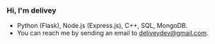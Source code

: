 ### Hi, I'm delivey

* Python (Flask), Node.js (Express.js), C++, SQL, MongoDB.
* You can reach me by sending an email to deliveydev@gmail.com.
<!--
**delivey/delivey** is a ✨ _special_ ✨ repository because its `README.md` (this file) appears on your GitHub profile.
README based on: https://github.com/crhenr/crhenr/blob/master/README.md
